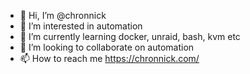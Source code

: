 - 👋 Hi, I’m @chronnick
- 👀 I’m interested in automation
- 🌱 I’m currently learning docker, unraid, bash, kvm etc
- 💞️ I’m looking to collaborate on automation
- 📫 How to reach me https://chronnick.com/

<!---
chronnick/chronnick is a ✨ special ✨ repository because its `README.md` (this file) appears on your GitHub profile.
You can click the Preview link to take a look at your changes.
--->
